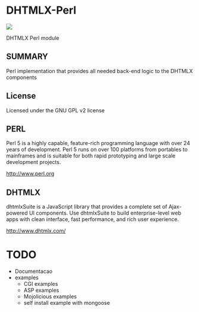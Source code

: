 DHTMLX-Perl
===========

<img src="https://raw.github.com/web2solutions/DHTMLX-Perl/master/assets/dhx_perl.jpg">

DHTMLX Perl module


SUMMARY
-------

Perl implementation that provides all needed back-end logic to the DHTMLX components


License
-------

Licensed under the GNU GPL v2 license


PERL
----

Perl 5 is a highly capable, feature-rich programming language with over 24 years of development. 
Perl 5 runs on over 100 platforms from portables to mainframes and is suitable for both rapid prototyping and large scale development projects.

http://www.perl.org


DHTMLX
------

dhtmlxSuite is a JavaScript library that provides a complete set of Ajax- powered UI components. 
Use dhtmlxSuite to build enterprise-level web apps with clean interface, fast performance, and rich user experience.

http://www.dhtmlx.com/


# TODO
- Documentacao
- examples
  - CGI examples
  - ASP examples
  - Mojolicious examples
  - self install example with mongoose